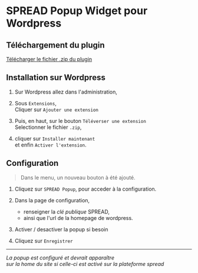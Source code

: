 # SPREAD Popup Widget pour Wordpress  

## Téléchargement du plugin  

[Télécharger le fichier .zip du plugin](https://github.com/kwabounga/sb_wp_plugin/releases/latest)  

## Installation sur Wordpress  

1. Sur Wordpress allez dans l'administration,  

2. Sous `Extensions`,  
Cliquer sur `Ajouter une extension`  

3. Puis, en haut, sur le bouton `Téléverser une extension`  
Selectionner le fichier `.zip`,  

4. cliquer sur `Installer maintenant`  
et enfin `Activer l'extension`.

## Configuration
> Dans le menu, un nouveau bouton à été ajouté.  

1. Cliquez sur `SPREAD Popup`, pour acceder à la configuration.  

2. Dans la page de configuration,  
   - renseigner la *clé publique* SPREAD,  
   - ainsi que l'url de la homepage de wordpress.  

3. Activer / desactiver la popup si besoin  
4. Cliquez sur `Enregistrer`  

----

*La popup est configuré et devrait apparaître  
sur la home du site si celle-ci est activé sur la plateforme spread*

